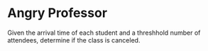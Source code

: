 # Angry Professor

Given the arrival time of each student and a threshhold number of attendees, determine if the class is canceled.
